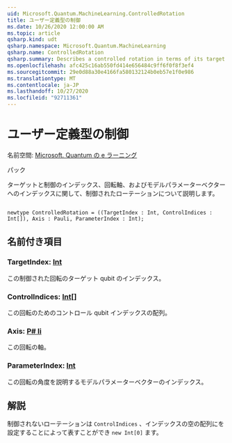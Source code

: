 ```yaml
---
uid: Microsoft.Quantum.MachineLearning.ControlledRotation
title: ユーザー定義型の制御
ms.date: 10/26/2020 12:00:00 AM
ms.topic: article
qsharp.kind: udt
qsharp.namespace: Microsoft.Quantum.MachineLearning
qsharp.name: ControlledRotation
qsharp.summary: Describes a controlled rotation in terms of its target and control indices, rotation axis, and index into a model parameter vector.
ms.openlocfilehash: afc425c16ab550fd414e656484c9ff6f0f8f3ef4
ms.sourcegitcommit: 29e0d88a30e4166fa580132124b0eb57e1f0e986
ms.translationtype: MT
ms.contentlocale: ja-JP
ms.lasthandoff: 10/27/2020
ms.locfileid: "92711361"
---
```

# <a name="controlledrotation-user-defined-type"></a>ユーザー定義型の制御

名前空間: [Microsoft. Quantum の e ラーニング](xref:Microsoft.Quantum.MachineLearning)

パック [](https://nuget.org/packages/)


ターゲットと制御のインデックス、回転軸、およびモデルパラメーターベクターへのインデックスに関して、制御されたローテーションについて説明します。

```qsharp

newtype ControlledRotation = ((TargetIndex : Int, ControlIndices : Int[]), Axis : Pauli, ParameterIndex : Int);
```



## <a name="named-items"></a>名前付き項目

### <a name="targetindex--int"></a>TargetIndex: [Int](xref:microsoft.quantum.lang-ref.int)

この制御された回転のターゲット qubit のインデックス。
### <a name="controlindices--int"></a>ControlIndices: [Int](xref:microsoft.quantum.lang-ref.int)[]

この回転のためのコントロール qubit インデックスの配列。
### <a name="axis--pauli"></a>Axis: [P# li](xref:microsoft.quantum.lang-ref.pauli)

この回転の軸。
### <a name="parameterindex--int"></a>ParameterIndex: [Int](xref:microsoft.quantum.lang-ref.int)

この回転の角度を説明するモデルパラメーターベクターのインデックス。

## <a name="remarks"></a>解説

制御されないローテーションは `ControlIndices` 、インデックスの空の配列にを設定することによって表すことができ `new Int[0]` ます。